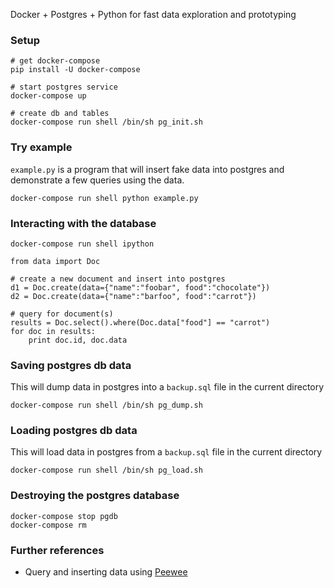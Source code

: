 Docker + Postgres + Python for fast data exploration and prototyping

### Setup

```
# get docker-compose
pip install -U docker-compose

# start postgres service
docker-compose up

# create db and tables
docker-compose run shell /bin/sh pg_init.sh
```

### Try example

`example.py` is a program that will insert fake data into postgres and demonstrate a few queries using the data.

```
docker-compose run shell python example.py
```


### Interacting with the database

```
docker-compose run shell ipython
```

```
from data import Doc

# create a new document and insert into postgres
d1 = Doc.create(data={"name":"foobar", food":"chocolate"})
d2 = Doc.create(data={"name":"barfoo", food":"carrot"})

# query for document(s)
results = Doc.select().where(Doc.data["food"] == "carrot")
for doc in results:
    print doc.id, doc.data

```

### Saving postgres db data

This will dump data in postgres into a `backup.sql` file in the current directory

```
docker-compose run shell /bin/sh pg_dump.sh
```

### Loading postgres db data

This will load data in postgres from a `backup.sql` file in the current directory

```
docker-compose run shell /bin/sh pg_load.sh
```


### Destroying the postgres database

```
docker-compose stop pgdb
docker-compose rm
```


### Further references

* Query and inserting data using [Peewee](https://peewee.readthedocs.org/en/latest/peewee/playhouse.html#using-hstore)
